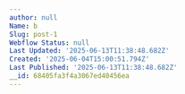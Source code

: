 ```yaml
---
author: null
Name: b
Slug: post-1
Webflow Status: null
Last Updated: '2025-06-13T11:38:48.682Z'
Created: '2025-06-04T15:00:51.794Z'
Last Published: '2025-06-13T11:38:48.682Z'
__id: 68405fa3f4a3067ed40456ea
---
```


